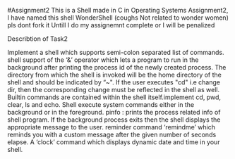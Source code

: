 #Assignment2
This is a Shell made in C in Operating Systems Assignment2,
I have named this shell WonderShell (coughs Not related to wonder women) pls dont fork it Untill I do my assignemnt complete or I will be penalized

Describtion of Task2

Implement a shell which supports semi-colon separated list of commands.
shell support of the ‘&’ operator which lets a program to run in the background after printing the process id of the newly created process.
The directory from which the shell is invoked will be the home directory of the shell and should be indicated by “~". If the user executes "cd" i.e change dir, then the corresponding change must be reflected in the shell as well.
Builtin commands are contained within the shell itself.implement cd, pwd, clear, ls and echo.
Shell execute system commands either in the background or in the foreground.
pinfo : prints the process related info of shell program.
If the background process exits then the shell displays the appropriate message to the user.
reminder command ‘remindme’ which reminds you with a custom message after the given number of seconds elapse.
A ‘clock’ command which displays dynamic date and time in your shell.
